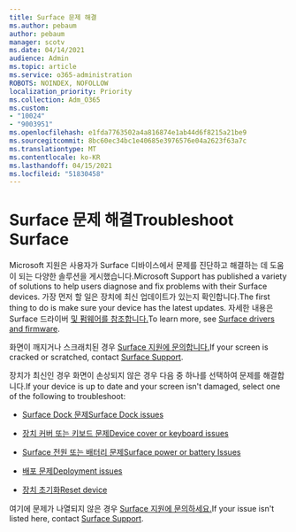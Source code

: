 ```yaml
---
title: Surface 문제 해결
ms.author: pebaum
author: pebaum
manager: scotv
ms.date: 04/14/2021
audience: Admin
ms.topic: article
ms.service: o365-administration
ROBOTS: NOINDEX, NOFOLLOW
localization_priority: Priority
ms.collection: Adm_O365
ms.custom:
- "10024"
- "9003951"
ms.openlocfilehash: e1fda7763502a4a816874e1ab44d6f8215a21be9
ms.sourcegitcommit: 8bc60ec34bc1e40685e3976576e04a2623f63a7c
ms.translationtype: MT
ms.contentlocale: ko-KR
ms.lasthandoff: 04/15/2021
ms.locfileid: "51830458"
---
```

# <a name="troubleshoot-surface"></a><span data-ttu-id="0ad57-102">Surface 문제 해결</span><span class="sxs-lookup"><span data-stu-id="0ad57-102">Troubleshoot Surface</span></span>

<span data-ttu-id="0ad57-103">Microsoft 지원은 사용자가 Surface 디바이스에서 문제를 진단하고 해결하는 데 도움이 되는 다양한 솔루션을 게시했습니다.</span><span class="sxs-lookup"><span data-stu-id="0ad57-103">Microsoft Support has published a variety of solutions to help users diagnose and fix problems with their Surface devices.</span></span> <span data-ttu-id="0ad57-104">가장 먼저 할 일은 장치에 최신 업데이트가 있는지 확인합니다.</span><span class="sxs-lookup"><span data-stu-id="0ad57-104">The first thing to do is make sure your device has the latest updates.</span></span> <span data-ttu-id="0ad57-105">자세한 내용은 Surface 드라이버 [및 펌웨어를 참조합니다.](https://docs.microsoft.com/surface/support-solutions-surface#surface-drivers-and-firmware)</span><span class="sxs-lookup"><span data-stu-id="0ad57-105">To learn more, see [Surface drivers and firmware](https://docs.microsoft.com/surface/support-solutions-surface#surface-drivers-and-firmware).</span></span>

<span data-ttu-id="0ad57-106">화면이 깨지거나 스크래치된 경우 [Surface 지원에 문의합니다.](https://docs.microsoft.com/surface/contact-surface-support?tabs=online)</span><span class="sxs-lookup"><span data-stu-id="0ad57-106">If your screen is cracked or scratched, contact [Surface Support](https://docs.microsoft.com/surface/contact-surface-support?tabs=online).</span></span>

<span data-ttu-id="0ad57-107">장치가 최신인 경우 화면이 손상되지 않은 경우 다음 중 하나를 선택하여 문제를 해결합니다.</span><span class="sxs-lookup"><span data-stu-id="0ad57-107">If your device is up to date and your screen isn't damaged, select one of the following to troubleshoot:</span></span>
 
- [<span data-ttu-id="0ad57-108">Surface Dock 문제</span><span class="sxs-lookup"><span data-stu-id="0ad57-108">Surface Dock issues</span></span>](https://docs.microsoft.com/surface/support-solutions-surface#surface-dock-issues)
 
- [<span data-ttu-id="0ad57-109">장치 커버 또는 키보드 문제</span><span class="sxs-lookup"><span data-stu-id="0ad57-109">Device cover or keyboard issues</span></span>](https://support.microsoft.com/sbs/surface/troubleshoot-your-surface-type-cover-or-keyboard-5b7ed1a7-bedd-5164-94a7-87f8e95df3fe?)
 
- [<span data-ttu-id="0ad57-110">Surface 전원 또는 배터리 문제</span><span class="sxs-lookup"><span data-stu-id="0ad57-110">Surface power or battery Issues</span></span>](https://docs.microsoft.com/surface/support-solutions-surface#surface-power-or-battery-issues)
 
- [<span data-ttu-id="0ad57-111">배포 문제</span><span class="sxs-lookup"><span data-stu-id="0ad57-111">Deployment issues</span></span>](https://docs.microsoft.com/surface/support-solutions-surface#deployment-issues)
 
- [<span data-ttu-id="0ad57-112">장치 초기화</span><span class="sxs-lookup"><span data-stu-id="0ad57-112">Reset device</span></span>](https://docs.microsoft.com/surface/support-solutions-surface#reset-device)

<span data-ttu-id="0ad57-113">여기에 문제가 나열되지 않은 경우 [Surface 지원에 문의하세요.](https://docs.microsoft.com/surface/contact-surface-support?tabs=online)</span><span class="sxs-lookup"><span data-stu-id="0ad57-113">If your issue isn't listed here, contact [Surface Support](https://docs.microsoft.com/surface/contact-surface-support?tabs=online).</span></span>

